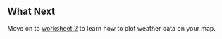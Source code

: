 ## What Next

Move on to [worksheet 2](worksheet2.md) to learn how to plot weather data on your map.

